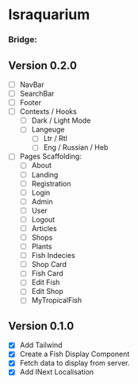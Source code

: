 # Israquarium




### Bridge:


## Version 0.2.0
- [ ] NavBar
- [ ] SearchBar
- [ ] Footer
- [ ] Contexts / Hooks
    - [ ] Dark / Light Mode
    - [ ] Langeuge 
        - [ ] Ltr / Rtl
        - [ ] Eng / Russian / Heb
- [ ] Pages Scaffolding:
    - [ ] About
    - [ ] Landing 
    - [ ] Registration
    - [ ] Login
    - [ ] Admin 
    - [ ] User
    - [ ] Logout
    - [ ] Articles
    - [ ] Shops 
    - [ ] Plants
    - [ ] Fish Indecies
    - [ ] Shop Card
    - [ ] Fish Card
    - [ ] Edit Fish 
    - [ ] Edit Shop
    - [ ] MyTropicalFish

## Version 0.1.0
- [X] Add Tailwind
- [X] Create a Fish Display Component
- [X] Fetch data to display from server.
- [X] Add INext Localisation